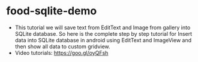 # food-sqlite-demo
- This tutorial we will save text from EditText and Image from gallery into SQLite database. So here is the complete step by step tutorial for Insert data into SQLite database in android using EditText and ImageView and then show all data to custom gridview.
- Video tutorials: https://goo.gl/oyQFsh
